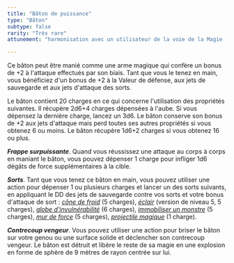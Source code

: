 ```yaml
---
title: "Bâton de puissance"
type: "Bâton"
subtype: false
rarity: "Très rare"
attunement: "harmonisation avec un utilisateur de la voie de la Magie (Magie) exigée"

---
```

Ce bâton peut être manié comme une arme magique qui confère un bonus de +2 à l'attaque effectués par son biais. Tant que vous le tenez en main, vous bénéficiez d'un bonus de +2 à la Valeur de défense, aux jets de sauvegarde et aux jets d'attaque des sorts.

Le bâton contient 20 charges en ce qui concerne l'utilisation des propriétés suivantes. Il récupère 2d6+4 charges dépensées à l'aube. Si vous dépensez la dernière charge, lancez un 3d6. Le bâton conserve son bonus de +2 aux jets d'attaque mais perd toutes ses autres propriétés si vous obtenez 6 ou moins. Le bâton récupère 1d6+2 charges si vous obtenez 16 ou plus.

_**Frappe surpuissante**_. Quand vous réussissez une attaque au corps à corps en maniant le bâton, vous pouvez dépenser 1 charge pour infliger 1d6 dégâts de force supplémentaires à la cible.

_**Sorts**_. Tant que vous tenez ce bâton en main, vous pouvez utiliser une action pour dépenser 1 ou plusieurs charges et lancer un des sorts suivants, en appliquant le DD des jets de sauvegarde contre vos sorts et votre bonus d'attaque de sort : [_cône de froid_](/grimoire/cone-de-froid/) (5 charges), [_éclair_](/grimoire/eclair/) (version de niveau 5, 5 charges), [_globe d'invulnérabilité_](/grimoire/globe-d-invulnerabilite/) (6 charges), [_immobiliser un monstre_](/grimoire/immobiliser-un-monstre/) (5 charges), [_mur de force_](/grimoire/mur-de-force/) (5 charges), [_projectile magique_](/grimoire/projectile-magique/) (1 charge).

_**Contrecoup vengeur**_. Vous pouvez utiliser une action pour briser le bâton sur votre genou ou une surface solide et déclencher son contrecoup vengeur. Le bâton est détruit et libère le reste de sa magie en une explosion en forme de sphère de 9 mètres de rayon centrée sur lui.
